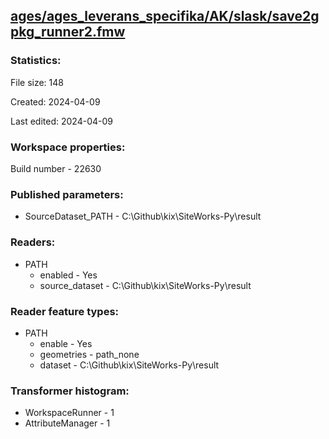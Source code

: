 ﻿## [ages/ages_leverans_specifika/AK/slask/save2gpkg_runner2.fmw](https://github.com/kicki58/kix_working_dir/blob/master/ages/ages_leverans_specifika/AK/slask/save2gpkg_runner2.fmw)

### Statistics:
File size: 148

Created: 2024-04-09

Last edited: 2024-04-09


### Workspace properties:
Build number    - 22630

### Published parameters:
*  SourceDataset_PATH    -   C:\Github\kix\SiteWorks-Py\result

### Readers:
*  PATH
    * enabled    -  Yes
    * source_dataset    -   C:\Github\kix\SiteWorks-Py\result

### Reader feature types:
*  PATH
    * enable - Yes
    * geometries - path_none
    * dataset - C:\Github\kix\SiteWorks-Py\result




### Transformer histogram:
*  WorkspaceRunner    -   1
*  AttributeManager    -   1

